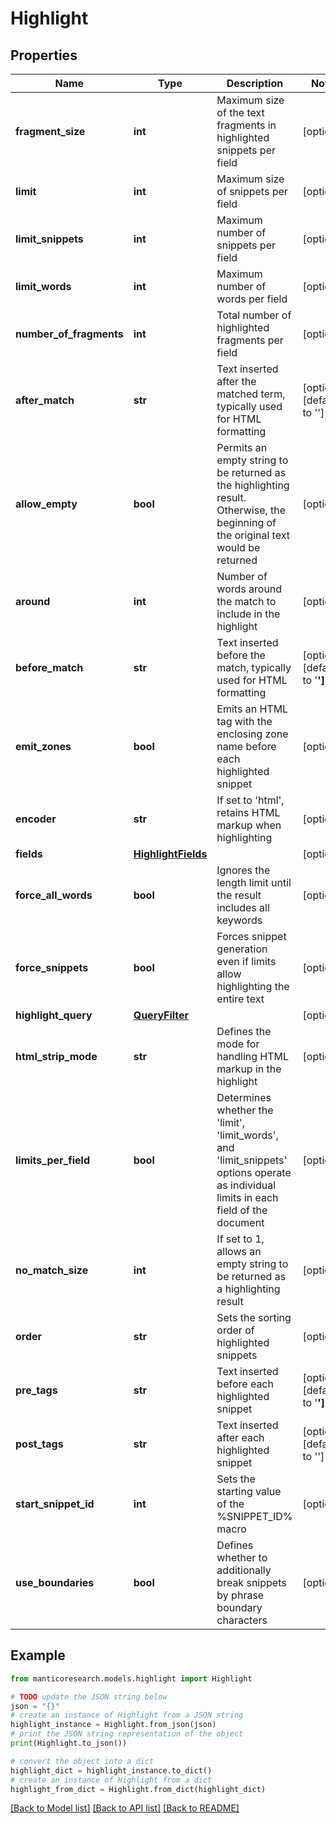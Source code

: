 # Highlight


## Properties

Name | Type | Description | Notes
------------ | ------------- | ------------- | -------------
**fragment_size** | **int** | Maximum size of the text fragments in highlighted snippets per field | [optional] 
**limit** | **int** | Maximum size of snippets per field | [optional] 
**limit_snippets** | **int** | Maximum number of snippets per field | [optional] 
**limit_words** | **int** | Maximum number of words per field | [optional] 
**number_of_fragments** | **int** | Total number of highlighted fragments per field | [optional] 
**after_match** | **str** | Text inserted after the matched term, typically used for HTML formatting | [optional] [default to '</strong>']
**allow_empty** | **bool** | Permits an empty string to be returned as the highlighting result. Otherwise, the beginning of the original text would be returned | [optional] 
**around** | **int** | Number of words around the match to include in the highlight | [optional] 
**before_match** | **str** | Text inserted before the match, typically used for HTML formatting | [optional] [default to '<strong>']
**emit_zones** | **bool** | Emits an HTML tag with the enclosing zone name before each highlighted snippet | [optional] 
**encoder** | **str** | If set to &#39;html&#39;, retains HTML markup when highlighting | [optional] 
**fields** | [**HighlightFields**](HighlightFields.md) |  | [optional] 
**force_all_words** | **bool** | Ignores the length limit until the result includes all keywords | [optional] 
**force_snippets** | **bool** | Forces snippet generation even if limits allow highlighting the entire text | [optional] 
**highlight_query** | [**QueryFilter**](QueryFilter.md) |  | [optional] 
**html_strip_mode** | **str** | Defines the mode for handling HTML markup in the highlight | [optional] 
**limits_per_field** | **bool** | Determines whether the &#39;limit&#39;, &#39;limit_words&#39;, and &#39;limit_snippets&#39; options operate as individual limits in each field of the document | [optional] 
**no_match_size** | **int** | If set to 1, allows an empty string to be returned as a highlighting result | [optional] 
**order** | **str** | Sets the sorting order of highlighted snippets | [optional] 
**pre_tags** | **str** | Text inserted before each highlighted snippet | [optional] [default to '<strong>']
**post_tags** | **str** | Text inserted after each highlighted snippet | [optional] [default to '</strong>']
**start_snippet_id** | **int** | Sets the starting value of the %SNIPPET_ID% macro | [optional] 
**use_boundaries** | **bool** | Defines whether to additionally break snippets by phrase boundary characters | [optional] 

## Example

```python
from manticoresearch.models.highlight import Highlight

# TODO update the JSON string below
json = "{}"
# create an instance of Highlight from a JSON string
highlight_instance = Highlight.from_json(json)
# print the JSON string representation of the object
print(Highlight.to_json())

# convert the object into a dict
highlight_dict = highlight_instance.to_dict()
# create an instance of Highlight from a dict
highlight_from_dict = Highlight.from_dict(highlight_dict)
```
[[Back to Model list]](../README.md#documentation-for-models) [[Back to API list]](../README.md#documentation-for-api-endpoints) [[Back to README]](../README.md)


